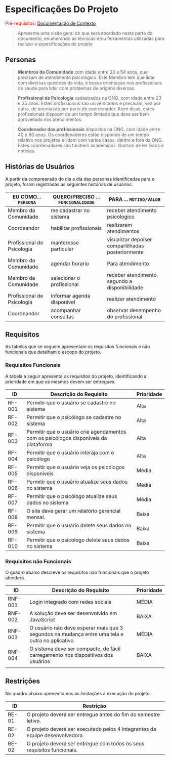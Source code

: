 # Especificações Do Projeto

<span style="color:red">Pré-requisitos: <a href="1-Contexto.md"> Documentação de Contexto</a></span>

> Apresente uma visão geral do que será abordado nesta parte do
> documento, enumerando as técnicas e/ou ferramentas utilizadas para
> realizar a especificações do projeto

## Personas
> **Membros da Comunidade** com idade entre 20 e 54 anos, que precisam de atendimento psicológico. Este Membro tem que lidar com diversas questoes da vida, e busca orientação nos profissionais de saude para lidar com problemas de origens diversas. 

> **Profissional de Psicologia** cadastrados na ONG, com idade entre 23 e 35 anos. Estes profissionais são universitarios e precisam, vez por outra, de orientação por parte do coordenador. Alem disso, estes profissionais dispoem de um tempo limitado que deve ser bem aproveitado nos atendimentos.

> **Coordenador dos profissionais** dispostos na ONG, com idade entre 40 e 60 anos. Os coordenadores estão dispondo de um tempo relativo nos projetos e lidam com varios casos, dentro e fora da ONG. Estes coordenadores são tambem academicos. Gostam de ler livros e noticias. 

## Histórias de Usuários

A partir  da  compreensão  do  dia  a  dia  das  personas  identificadas  para  o projeto,  foram registradas as seguintes histórias de usuários.



|EU COMO... `PERSONA`| QUERO/PRECISO ... `FUNCIONALIDADE`                                                   |PARA ... `MOTIVO/VALOR`                                                                           |
|--------------------|--------------------------------------------------------------------------------------|--------------------------------------------------------------------------------------------------|
|Membro da Comunidade	| me cadastrar no sistema	| receber atendimento psicologico	
|Coordeandor	|  habilitar profissionais	| realizarem atendimentos	
|Profissional de Psicologia	| manteresse particular	| visualizar depoiser compartilhadas posteriormente	
|Membro da Comunidade	| agendar horario	| Para atendimento	
|Membro da Comunidade	| selecionar o profissional	| receber atendimento segundo a disponibilidade	
|Profissional de Psicologia	| informar agenda disponivel	| realizar atendimento	
|Coordeandor	| acompanhar consultas	| observar desempenho do profissional	

## Requisitos

As tabelas que se seguem apresentam os requisitos funcionais e não funcionais que detalham o escopo do projeto.

### Requisitos Funcionais

A  tabela  a  seguir  apresenta  os  requisitos  do  projeto,  identificando  a  prioridade em  que  os mesmos devem ser entregues.


|ID    | Descrição do Requisito  | Prioridade |
|------|-----------------------------------------|----|
|RF-001| Permitir que o usuário se cadastre no sistema | Alta | 
|RF-002| Permitir que o psicólogo se cadastre no sistema | Alta | 
|RF-003| Permitir que o usuário crie agendamentos com os psicólogos disponíveis da plataforma  | Alta |
|RF-004| Permitir que o usuário interaja com o psicólogo | Alta |
|RF-005| Permitir que o usuário veja os psicólogos disponíveis | Média |
|RF-006| Permitir que o usuário atualize seus dados no sistema  | Média |
|RF-007| Permitir que o psicólogo atualize seus dados no sistema | Média |
|RF-008| O site deve gerar um relatório gerencial mensal.   | Baixa |
|RF-009| Permitir que o usuario delete seus dados no sistema   | Baixa |
|RF-010| Permitir que o psicologo delete seus dados no sistema   | Baixa |

### Requisitos não Funcionais

O quadro abaixo descreve os requisitos não funcionais que o projeto atenderá.

|ID     | Descrição do Requisito  |Prioridade |
|-------|-------------------------|----|
|RNF-001| Login integrado com redes sociais | MÉDIA | 
|RNF-002| A solução deve ser desenvolvido em JavaScript |  BAIXA | 
|RNF-003| O usuário não deve esperar mais que 3 segundos na mudança entre uma tela e outra no aplicativo |  MÉDIA | 
|RNF-004| O sistema deve ser compacto, de fácil carregamento nos dispositivos dos usuários |  BAIXA | 
||

## Restrições

No quadro abaixo apresentamos as limitações à execução do projeto. 

|ID| Restrição                                             |
|--|-------------------------------------------------------|
|RE-01| O projeto deverá ser entregue antes do fim do semestre letivo. |
|RE-02| O projeto deverá ser executado pelos 4 integrantes da equipe desenvolvedora. |
|RE-02| O projeto deverá ser entregue com todos os seus requisitos funcionais. |

